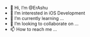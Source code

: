 - 👋 Hi, I’m @ErAshu
- 👀 I’m interested in iOS Development
- 🌱 I’m currently learning ...
- 💞️ I’m looking to collaborate on ...
- 📫 How to reach me ...

<!---
ErAshu/ErAshu is a ✨ special ✨ repository because its `README.md` (this file) appears on your GitHub profile.
You can click the Preview link to take a look at your changes.
--->
